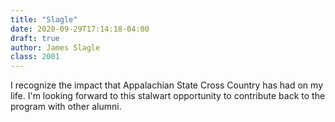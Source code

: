```yaml
---
title: "Slagle"
date: 2020-09-29T17:14:18-04:00
draft: true
author: James Slagle
class: 2001
---
```

I recognize the impact that Appalachian State Cross Country has had on my life. I'm looking forward to this stalwart opportunity to contribute back to the program with other alumni.

